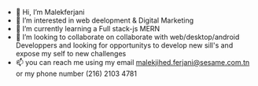 - 👋 Hi, I’m Malekferjani
- 👀 I’m interested in web deelopment & Digital Marketing 
- 🌱 I’m currently learning a Full stack-js MERN
- 💞️ I’m looking to collaborate on collaborate with web/desktop/android Developpers and looking for opportunitys to develop new sill's and expose my self to new challenges 
- 📫 you can reach me using my email malekjihed.ferjani@sesame.com.tn or my phone number (216) 2103 4781

<!---
Malekferjani06/Malekferjani06 is a ✨ special ✨ repository because its `README.md` (this file) appears on your GitHub profile.
You can click the Preview link to take a look at your changes.
--->
